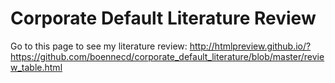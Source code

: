 # Corporate Default Literature Review
Go to this page to see my literature review: http://htmlpreview.github.io/?https://github.com/boennecd/corporate_default_literature/blob/master/review_table.html